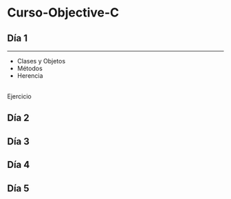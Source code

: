 # Curso-Objective-C

## Día 1
<hr>

<ul>
	<li>Clases y Objetos</li>
	<li>Métodos</li>
	<li>Herencia</li>
</ul>

<br>
<strong></strong>Ejercicio</strong> 

## Día 2



## Día 3


## Día 4


## Día 5
